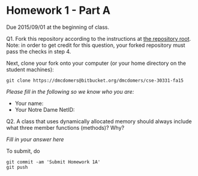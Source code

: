 Homework 1 - Part A
===================
Due 2015/09/01 at the beginning of class.

Q1. Fork this repository according to the instructions at [the
repository
root](https://bitbucket.org/CSE-30331-FA15/cse-30331-fa15). Note: in
order to get credit for this question, your forked repository must
pass the checks in step 4.

Next, clone your fork onto your computer (or your home directory on the student machines):

    git clone https://dmcdomers@bitbucket.org/dmcdomers/cse-30331-fa15

*Please fill in the following so we know who you are:*

- Your name:
- Your Notre Dame NetID:

Q2. A class that uses dynamically allocated memory should always
include what three member functions (methods)? Why?

*Fill in your answer here*

To submit, do

    git commit -am 'Submit Homework 1A'
    git push

